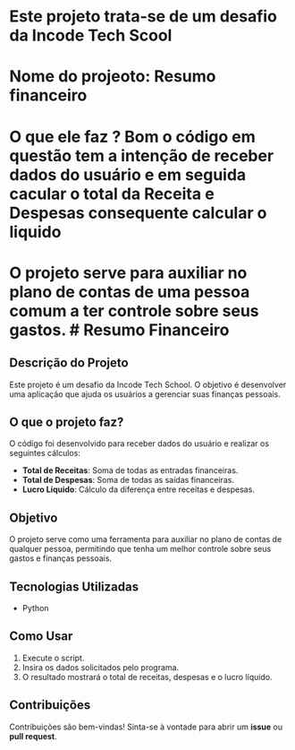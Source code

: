 # Este projeto trata-se de um desafio da Incode Tech Scool
# Nome do projeoto: Resumo financeiro
# O que ele faz ? Bom o código em questão tem a intenção de receber dados do usuário e em seguida cacular o total da Receita e Despesas consequente calcular o liquido
# O projeto serve para auxiliar no plano de contas de uma pessoa comum a ter controle sobre seus gastos.  # Resumo Financeiro

## Descrição do Projeto

Este projeto é um desafio da Incode Tech School. O objetivo é desenvolver uma aplicação que ajuda os usuários a gerenciar suas finanças pessoais.

## O que o projeto faz?

O código foi desenvolvido para receber dados do usuário e realizar os seguintes cálculos:

- **Total de Receitas**: Soma de todas as entradas financeiras.
- **Total de Despesas**: Soma de todas as saídas financeiras.
- **Lucro Líquido**: Cálculo da diferença entre receitas e despesas.

## Objetivo

O projeto serve como uma ferramenta para auxiliar no plano de contas de qualquer pessoa, permitindo que tenha um melhor controle sobre seus gastos e finanças pessoais.

## Tecnologias Utilizadas

- Python

## Como Usar

1. Execute o script.
2. Insira os dados solicitados pelo programa.
3. O resultado mostrará o total de receitas, despesas e o lucro líquido.

## Contribuições

Contribuições são bem-vindas! Sinta-se à vontade para abrir um **issue** ou **pull request**.
